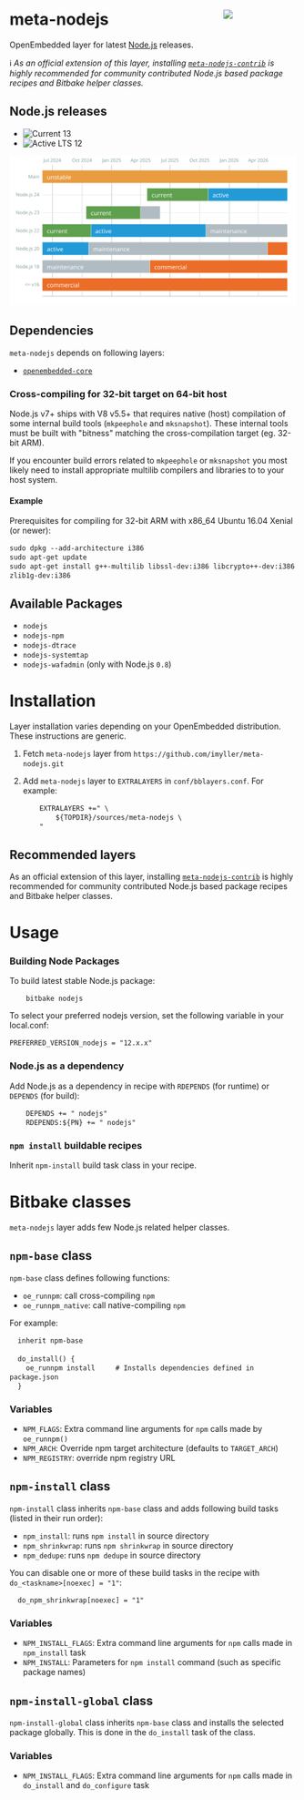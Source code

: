 meta-nodejs <img src="https://github.com/nodejs/nodejs.org/raw/master/static/images/logos/nodejs-new-black.png" width="128" align="right">
===========

OpenEmbedded layer for latest [Node.js](https://nodejs.org/ "Node.js") releases.

:information_source: *As an official extension of this layer, installing [`meta-nodejs-contrib`](https://github.com/imyller/meta-nodejs-contrib) is highly recommended for community contributed Node.js based package recipes and Bitbake helper classes.*

## Node.js releases

 * ![Current 13](https://img.shields.io/badge/Node.js%20Current-13.6.0-green.svg)
 * ![Active LTS 12](https://img.shields.io/badge/Node.js%20LTS-12.14.1-blue.svg)

![LTS Schedule](https://github.com/nodejs/Release/blob/master/schedule.svg)

## Dependencies

`meta-nodejs` depends on following layers:

 * [`openembedded-core`](http://layers.openembedded.org/layerindex/branch/master/layer/openembedded-core/)

### Cross-compiling for 32-bit target on 64-bit host

Node.js v7+ ships with V8 v5.5+ that requires native (host) compilation of some internal build tools (`mkpeephole` and `mksnapshot`).
These internal tools must be built with "bitness" matching the cross-compilation target (eg. 32-bit ARM).

If you encounter build errors related to `mkpeephole` or `mksnapshot` you most likely need to install appropriate multilib compilers and libraries to to your host system.

#### Example

Prerequisites for compiling for 32-bit ARM with x86_64 Ubuntu 16.04 Xenial (or newer):

```
sudo dpkg --add-architecture i386
sudo apt-get update
sudo apt-get install g++-multilib libssl-dev:i386 libcrypto++-dev:i386 zlib1g-dev:i386
```

## Available Packages

 * `nodejs`
 * `nodejs-npm`
 * `nodejs-dtrace`
 * `nodejs-systemtap`
 * `nodejs-wafadmin` (only with Node.js `0.8`)

Installation
============

Layer installation varies depending on your OpenEmbedded distribution. These instructions are generic.

1. Fetch `meta-nodejs` layer from `https://github.com/imyller/meta-nodejs.git`

2. Add `meta-nodejs` layer to `EXTRALAYERS` in `conf/bblayers.conf`. For example:

    ```bitbake
        EXTRALAYERS +=" \
            ${TOPDIR}/sources/meta-nodejs \
        "
    ```

## Recommended layers

As an official extension of this layer, installing [`meta-nodejs-contrib`](https://github.com/imyller/meta-nodejs-contrib) is highly recommended for community contributed Node.js based package recipes and Bitbake helper classes.

Usage
=====

### Building Node Packages

To build latest stable Node.js package:

```shell
    bitbake nodejs
```

To select your preferred nodejs version, set the following variable in your local.conf:

```
PREFERRED_VERSION_nodejs = "12.x.x"
```

### Node.js as a dependency

Add Node.js as a dependency in recipe with `RDEPENDS` (for runtime) or `DEPENDS` (for build):

```bitbake
    DEPENDS += " nodejs"
    RDEPENDS:${PN} += " nodejs"
```

### `npm install` buildable recipes

Inherit `npm-install` build task class in your recipe.

Bitbake classes
===============

`meta-nodejs` layer adds few Node.js related helper classes.

## `npm-base` class

`npm-base` class defines following functions:

  * `oe_runnpm`: call cross-compiling `npm`
  * `oe_runnpm_native`: call native-compiling `npm`

For example:

```bitbake
  inherit npm-base

  do_install() {
    oe_runnpm install     # Installs dependencies defined in package.json
  }
```

### Variables

 * `NPM_FLAGS`: Extra command line arguments for `npm` calls made by `oe_runnpm()`
 * `NPM_ARCH`: Override npm target architecture (defaults to `TARGET_ARCH`)
 * `NPM_REGISTRY`: override npm registry URL

## `npm-install` class

`npm-install` class inherits `npm-base` class and adds following build tasks (listed in their run order):

  * `npm_install`: runs `npm install` in source directory
  * `npm_shrinkwrap`: runs `npm shrinkwrap` in source directory
  * `npm_dedupe`: runs `npm dedupe` in source directory

You can disable one or more of these build tasks in the recipe with `do_<taskname>[noexec] = "1"`:

```bitbake
  do_npm_shrinkwrap[noexec] = "1"
```

### Variables

 * `NPM_INSTALL_FLAGS`: Extra command line arguments for `npm` calls made in `npm_install` task
 * `NPM_INSTALL`: Parameters for `npm install` command (such as specific package names)

## `npm-install-global` class

`npm-install-global` class inherits `npm-base` class and installs the selected package globally.
This is done in the `do_install` task of the class.

### Variables

* `NPM_INSTALL_FLAGS`: Extra command line arguments for `npm` calls made in `do_install` and `do_configure` task
